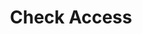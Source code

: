 ---
title: Check Access
excerpt: Checks your license.
api:
  file: antipublic.json
  operationId: License.CheckLicense
hidden: false
---